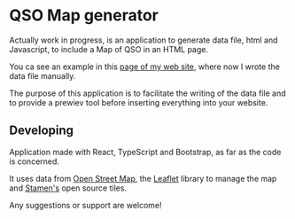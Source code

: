 # QSO Map generator

Actually work in progress, is an application to generate data file, html and Javascript, to include a Map of QSO in an HTML page.

You ca see an example in this [page of my web site](https://bobboteck.github.io/sota/sota-monte-elefante/), where now I wrote the data file manually.

The purpose of this application is to facilitate the writing of the data file and to provide a prewiev tool before inserting everything into your website.

## Developing

Application made with React, TypeScript and Bootstrap, as far as the code is concerned.

It uses data from [Open Street Map](https://www.openstreetmap.org/copyright), the [Leaflet](https://leafletjs.com/) library to manage the map and [Stamen's](https://stamen.com/open-source/) open source tiles.

Any suggestions or support are welcome!
